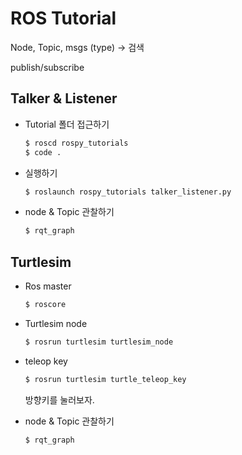 # ROS Tutorial



Node, Topic, msgs (type) -> 검색

publish/subscribe



## Talker & Listener

- Tutorial 폴더 접근하기

  ```bash
  $ roscd rospy_tutorials
  $ code .
  ```



- 실행하기

  ```bash
  $ roslaunch rospy_tutorials talker_listener.py
  ```

  

- node & Topic 관찰하기

  ```bash
  $ rqt_graph
  ```

  



## Turtlesim

- Ros master 

  ```bash
  $ roscore
  ```

  

- Turtlesim node

  ```bash
  $ rosrun turtlesim turtlesim_node
  ```

  

- teleop key

  ```bash
  $ rosrun turtlesim turtle_teleop_key
  ```

  방향키를 눌러보자.



- node & Topic 관찰하기

  ```bash
  $ rqt_graph
  ```

  

